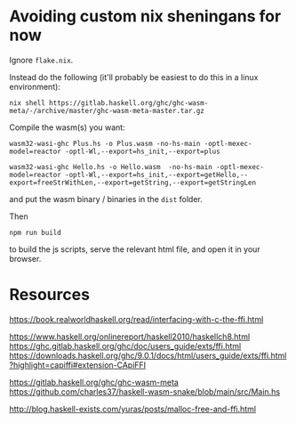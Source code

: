 # Avoiding custom nix sheningans for now

Ignore `flake.nix`.

Instead do the following (it'll probably be easiest to do this in a linux environment):

```
nix shell https://gitlab.haskell.org/ghc/ghc-wasm-meta/-/archive/master/ghc-wasm-meta-master.tar.gz
```


Compile the wasm(s) you want:

```
wasm32-wasi-ghc Plus.hs -o Plus.wasm -no-hs-main -optl-mexec-model=reactor -optl-Wl,--export=hs_init,--export=plus

wasm32-wasi-ghc Hello.hs -o Hello.wasm  -no-hs-main -optl-mexec-model=reactor -optl-Wl,--export=hs_init,--export=getHello,--export=freeStrWithLen,--export=getString,--export=getStringLen
```

and put the wasm binary / binaries in the `dist` folder.

Then 

```
npm run build
```

to build the js scripts, serve the relevant html file, and open it in your browser.

# Resources


https://book.realworldhaskell.org/read/interfacing-with-c-the-ffi.html

https://www.haskell.org/onlinereport/haskell2010/haskellch8.html
https://ghc.gitlab.haskell.org/ghc/doc/users_guide/exts/ffi.html
https://downloads.haskell.org/ghc/9.0.1/docs/html/users_guide/exts/ffi.html?highlight=capiffi#extension-CApiFFI

https://gitlab.haskell.org/ghc/ghc-wasm-meta
https://github.com/charles37/haskell-wasm-snake/blob/main/src/Main.hs

http://blog.haskell-exists.com/yuras/posts/malloc-free-and-ffi.html


